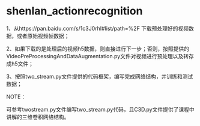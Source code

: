 # shenlan_actionrecognition

1、从https://pan.baidu.com/s/1c3J0rhI#list/path=%2F 下载预处理好的视频数据，或者原始视频帧数据；

2、如果下载的是处理后的视频h5数据，则直接进行下一步；否则，按照提供的VideoPreProcessingAndDataAugmentation.py文件对视频进行预处理以及转存成h5文件；

3、按照two_stream.py文件提供的代码框架，编写完成网络结构，并训练和测试数据；


NOTE：

可参考twostream.py文件编写two_stream.py代码，且C3D.py文件提供了课程中讲解的三维卷积网络结构。
